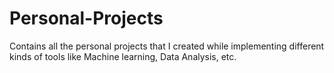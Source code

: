 # Personal-Projects
Contains all the personal projects that I created while implementing different kinds of tools like Machine learning, Data Analysis, etc.
